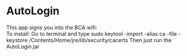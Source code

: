 AutoLogin
=========
This app signs you into the BCA wifi:
<br>
To install:
Go to terminal and type
sudo keytool -import -alias ca -file <location of certificate> -keystore <location of java jdk>/Contents/Home/jre/lib/security/cacerts
Then just run the AutoLogin.jar
